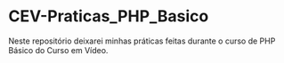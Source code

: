 # CEV-Praticas_PHP_Basico
Neste repositório deixarei minhas práticas feitas durante o curso de PHP Básico do Curso em Vídeo.

